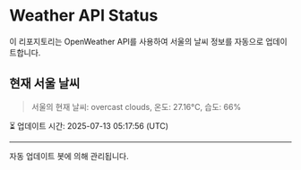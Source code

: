 
# Weather API Status

이 리포지토리는 OpenWeather API를 사용하여 서울의 날씨 정보를 자동으로 업데이트합니다.

## 현재 서울 날씨
> 서울의 현재 날씨: overcast clouds, 온도: 27.16°C, 습도: 66%

⏳ 업데이트 시간: 2025-07-13 05:17:56 (UTC)

---
자동 업데이트 봇에 의해 관리됩니다.
